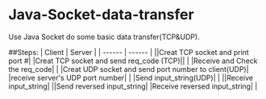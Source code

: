 # Java-Socket-data-transfer
Use Java Socket do some basic data transfer(TCP&amp;UDP).

##Steps: 
| Client | Server |
| ------ | ------ |
||Creat TCP socket and print port #|
|Creat TCP socket and send req_code (TCP)||
| |Receive and Check the req_code|
| |Creat UDP socket and send port number to client(UDP)|
|receive server's UDP port number| |
|Send input_string(UDP)| |
||Receive input_string|
||Send reversed input_string|
|Receive reversed input_string| |

